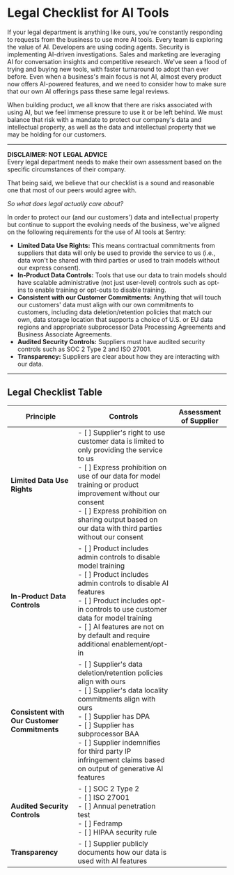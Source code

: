 # Legal Checklist for AI Tools

If your legal department is anything like ours, you're constantly responding to requests from the business to use more AI tools. Every team is exploring the value of AI. Developers are using coding agents. Security is implementing AI-driven investigations. Sales and marketing are leveraging AI for conversation insights and competitive research. We've seen a flood of trying and buying new tools, with faster turnaround to adopt than ever before. Even when a business's main focus is not AI, almost every product now offers AI-powered features, and we need to consider how to make sure that our own AI offerings pass these same legal reviews.

When building product, we all know that there are risks associated with using AI, but we feel immense pressure to use it or be left behind. We must balance that risk with a mandate to protect our company's data and intellectual property, as well as the data and intellectual property that we may be holding for our customers.

---

**DISCLAIMER: NOT LEGAL ADVICE**  
Every legal department needs to make their own assessment based on the specific circumstances of their company.

That being said, we believe that our checklist is a sound and reasonable one that most of our peers would agree with.

*So what does legal actually care about?*

In order to protect our (and our customers') data and intellectual property but continue to support the evolving needs of the business, we've aligned on the following requirements for the use of AI tools at Sentry:

- **Limited Data Use Rights:** This means contractual commitments from suppliers that data will only be used to provide the service to us (i.e., data won't be shared with third parties or used to train models without our express consent).
- **In-Product Data Controls:** Tools that use our data to train models should have scalable administrative (not just user-level) controls such as opt-ins to enable training or opt-outs to disable training.
- **Consistent with our Customer Commitments:** Anything that will touch our customers' data must align with our own commitments to customers, including data deletion/retention policies that match our own, data storage location that supports a choice of U.S. or EU data regions and appropriate subprocessor Data Processing Agreements and Business Associate Agreements.
- **Audited Security Controls:** Suppliers must have audited security controls such as SOC 2 Type 2 and ISO 27001.
- **Transparency:** Suppliers are clear about how they are interacting with our data.

---

## Legal Checklist Table

| Principle                              | Controls                                                                                                                                                                                                                                    | Assessment of Supplier |
|----------------------------------------|---------------------------------------------------------------------------------------------------------------------------------------------------------------------------------------------------------------------------------------------|-----------------------|
| **Limited Data Use Rights**            | - [ ] Supplier's right to use customer data is limited to only providing the service to us  <br>- [ ] Express prohibition on use of our data for model training or product improvement without our consent  <br>- [ ] Express prohibition on sharing output based on our data with third parties without our consent |                       |
| **In-Product Data Controls**           | - [ ] Product includes admin controls to disable model training  <br>- [ ] Product includes admin controls to disable AI features  <br>- [ ] Product includes opt-in controls to use customer data for model training  <br>- [ ] AI features are not on by default and require additional enablement/opt-in |                       |
| **Consistent with Our Customer Commitments** | - [ ] Supplier's data deletion/retention policies align with ours  <br>- [ ] Supplier's data locality commitments align with ours  <br>- [ ] Supplier has DPA  <br>- [ ] Supplier has subprocessor BAA  <br>- [ ] Supplier indemnifies for third party IP infringement claims based on output of generative AI features |                       |
| **Audited Security Controls**          | - [ ] SOC 2 Type 2  <br>- [ ] ISO 27001  <br>- [ ] Annual penetration test  <br>- [ ] Fedramp  <br>- [ ] HIPAA security rule                                                                                                                  |                       |
| **Transparency**                       | - [ ] Supplier publicly documents how our data is used with AI features                                                                                                                                                                      |                       |

